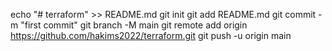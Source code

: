 echo "# terraform" >> README.md
git init
git add README.md
git commit -m "first commit"
git branch -M main
git remote add origin https://github.com/hakims2022/terraform.git
git push -u origin main
